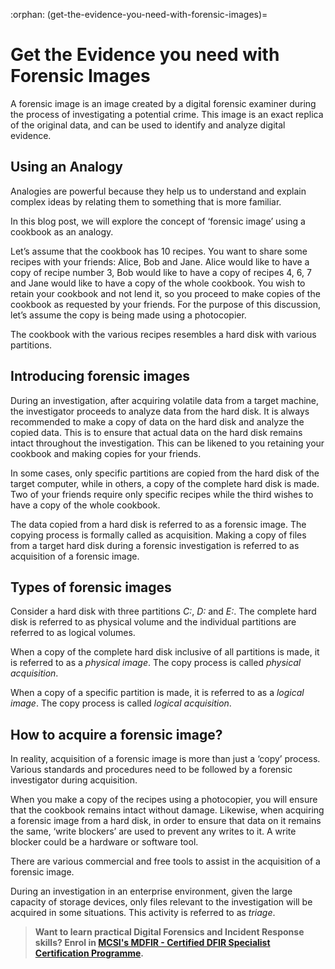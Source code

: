 :orphan:
(get-the-evidence-you-need-with-forensic-images)=

# Get the Evidence you need with Forensic Images

A forensic image is an image created by a digital forensic examiner during the process of investigating a potential crime. This image is an exact replica of the original data, and can be used to identify and analyze digital evidence.

## Using an Analogy

Analogies are powerful because they help us to understand and explain complex ideas by relating them to something that is more familiar.

In this blog post, we will explore the concept of ‘forensic image’ using a cookbook as an analogy.

Let’s assume that the cookbook has 10 recipes. You want to share some recipes with your friends: Alice, Bob and Jane. Alice would like to have a copy of recipe number 3, Bob would like to have a copy of recipes 4, 6, 7 and Jane would like to have a copy of the whole cookbook. You wish to retain your cookbook and not lend it, so you proceed to make copies of the cookbook as requested by your friends. For the purpose of this discussion, let’s assume the copy is being made using a photocopier.

The cookbook with the various recipes resembles a hard disk with various partitions.

## Introducing forensic images

During an investigation, after acquiring volatile data from a target machine, the investigator proceeds to analyze data from the hard disk. It is always recommended to make a copy of data on the hard disk and analyze the copied data. This is to ensure that actual data on the hard disk remains intact throughout the investigation. This can be likened to you retaining your cookbook and making copies for your friends.

In some cases, only specific partitions are copied from the hard disk of the target computer, while in others, a copy of the complete hard disk is made. Two of your friends require only specific recipes while the third wishes to have a copy of the whole cookbook.

The data copied from a hard disk is referred to as a forensic image. The copying process is formally called as acquisition. Making a copy of files from a target hard disk during a forensic investigation is referred to as acquisition of a forensic image.

## Types of forensic images

Consider a hard disk with three partitions _C:_, _D:_ and _E:_. The complete hard disk is referred to as physical volume and the individual partitions are referred to as logical volumes.

When a copy of the complete hard disk inclusive of all partitions is made, it is referred to as a _physical image_. The copy process is called _physical acquisition_.

When a copy of a specific partition is made, it is referred to as a _logical image_. The copy process is called _logical acquisition_.

## How to acquire a forensic image?

In reality, acquisition of a forensic image is more than just a ‘copy’ process. Various standards and procedures need to be followed by a forensic investigator during acquisition.

When you make a copy of the recipes using a photocopier, you will ensure that the cookbook remains intact without damage. Likewise, when acquiring a forensic image from a hard disk, in order to ensure that data on it remains the same, ‘write blockers’ are used to prevent any writes to it. A write blocker could be a hardware or software tool.

There are various commercial and free tools to assist in the acquisition of a forensic image.

During an investigation in an enterprise environment, given the large capacity of storage devices, only files relevant to the investigation will be acquired in some situations. This activity is referred to as _triage_.

> **Want to learn practical Digital Forensics and Incident Response skills? Enrol in [MCSI's MDFIR - Certified DFIR Specialist Certification Programme](https://www.mosse-institute.com/certifications/mdfir-certified-dfir-specialist.html).**

